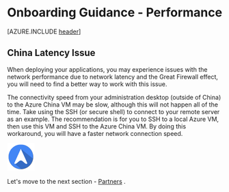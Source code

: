 <properties
	pageTitle="Global Customer Playbook onboarding-guidance-performance | Azure"
	description="Global Customer Playbook onboarding-guidance-performance"
	services="global-customer-playbook"
	documentationCenter=""
	authors="jtong"
	manager="edwinc"
	editor=""
	tags="global-customer-playbook"/>

<tags
	ms.service="migration-lifecycle-onboarding"
	ms.workload=""
	ms.tgt_pltfrm=""
	ms.devlang="na"
	ms.topic="article"
	ms.date="12/26/2016"
	wacn.date="12/26/2016"
	wacn.lang="en"
	ms.author="jtong"/>


# Onboarding Guidance - Performance

[AZURE.INCLUDE [header](../../../includes/onboarding-guidance.md)]


## China Latency Issue

When deploying your applications, you may experience issues with the network performance due to network latency and the Great Firewall effect, you will need to find a better way to work with this issue. 
 
The connectivity speed from your administration desktop (outside of China) to the Azure China VM may be slow, although this will not happen all of the time. Take using the SSH (or secure shell) to connect to your remote server as an example. The recommendation is for you to SSH to a local Azure VM, then use this VM and SSH to the Azure China VM. By doing this workaround, you will have a faster network connection speed.


![navigation](../../media/navigation.png)

Let's move to the next section - [Partners](/solutions/global-customer/onboarding/guidance/partners/) .
